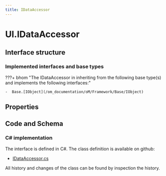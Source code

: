 ```yaml
---
title: IDataAccessor
---
```


# UI.IDataAccessor



## Interface structure

### Implemented interfaces and base types

???+ bhom "The IDataAccessor in inheriting from the following base type(s) and implements the following interfaces:"

    -  Base.[IObject](/om_documentation/oM/Framework/Base/IObject)


## Properties

## Code and Schema

### C# implementation

The interface is defined in C#. The class definition is available on github:

- [IDataAccessor.cs](https://github.com/BHoM/BHoM_UI/blob/develop/UI_oM/Interfaces/IDataAccessor.cs)

All history and changes of the class can be found by inspection the history.
